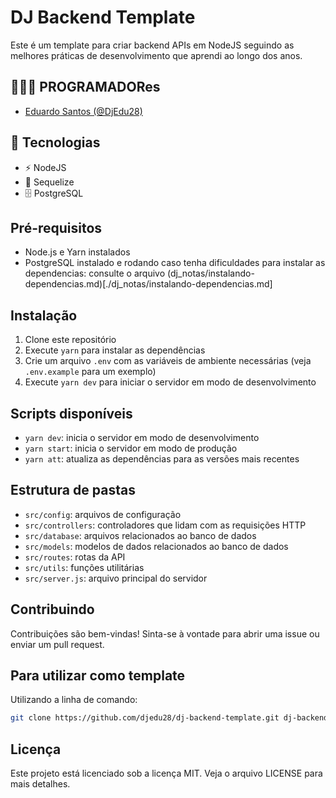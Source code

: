 # DJ Backend Template

Este é um template para criar backend APIs em NodeJS seguindo as melhores práticas de desenvolvimento que aprendi ao longo dos anos.

## 👨🏼‍💻 PROGRAMADORes

- [Eduardo Santos (@DjEdu28)](https://github.com/djedu28)

## 🚀 Tecnologias

- ⚡ NodeJS
- 💾 Sequelize
- 🗄 PostgreSQL

## Pré-requisitos

- Node.js e Yarn instalados
- PostgreSQL instalado e rodando
caso tenha dificuldades para instalar as dependencias: consulte o arquivo (dj_notas/instalando-dependencias.md)[./dj_notas/instalando-dependencias.md]

## Instalação

1. Clone este repositório
2. Execute `yarn` para instalar as dependências
3. Crie um arquivo `.env` com as variáveis de ambiente necessárias (veja `.env.example` para um exemplo)
4. Execute `yarn dev` para iniciar o servidor em modo de desenvolvimento

## Scripts disponíveis

- `yarn dev`: inicia o servidor em modo de desenvolvimento
- `yarn start`: inicia o servidor em modo de produção
- `yarn att`: atualiza as dependências para as versões mais recentes

## Estrutura de pastas

- `src/config`: arquivos de configuração
- `src/controllers`: controladores que lidam com as requisições HTTP
- `src/database`: arquivos relacionados ao banco de dados
- `src/models`: modelos de dados relacionados ao banco de dados
- `src/routes`: rotas da API
- `src/utils`: funções utilitárias
- `src/server.js`: arquivo principal do servidor

## Contribuindo

Contribuições são bem-vindas! Sinta-se à vontade para abrir uma issue ou enviar um pull request.

## Para utilizar como template
Utilizando a linha de comando:
```bash
git clone https://github.com/djedu28/dj-backend-template.git dj-backend
```
## Licença

Este projeto está licenciado sob a licença MIT. Veja o arquivo LICENSE para mais detalhes.
